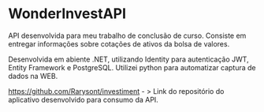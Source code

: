 # WonderInvestAPI

API desenvolvida para meu trabalho de conclusão de curso. Consiste em entregar informações sobre cotações de ativos da bolsa de valores.

Desenvolvida em abiente .NET, utilizando Identity para autenticação JWT, Entity Framework e PostgreSQL. Utilizei python para automatizar captura de dados na WEB.

https://github.com/Rarysont/investiment - > Link do repositório do aplicativo desenvolvido para consumo da API.
